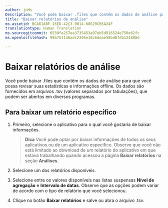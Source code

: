 ```yaml
---
author: jnHs
Description: "Você pode baixar .files que contêm os dados de análise para que você possa revisar suas estatísticas e informações offline."
title: "Baixar relatórios de análise"
ms.assetid: BCA61ABF-16ED-42C3-9014-68629CB5A24F
translationtype: Human Translation
ms.sourcegitcommit: 6530fa257ea3735453a97eb5d916524e750e62fc
ms.openlocfilehash: 99b751146adc2394e10c6deae58bd0fdb124888d

---
```


# Baixar relatórios de análise


Você pode baixar .files que contêm os dados de análise para que você possa revisar suas estatísticas e informações offline. Os dados são fornecidos em arquivos .tsv (valores separados por tabulações), que podem ser abertos em diversos programas.

## Para baixar um relatório específico

1.  Primeiro, selecione o aplicativo para o qual você gostaria de baixar informações.

    > **Dica**  Você pode optar por baixar informações de todos os seus aplicativos ou de um aplicativo específico. Observe que você não está limitado ao download de um relatório do aplicativo em que estava trabalhando quando acessou a página **Baixar relatórios** na seção **Análises**.

2.  Selecione um dos relatórios disponíveis.

3.  Selecione entre os valores disponíveis nas listas suspensas **Nível de agregação** e **Intervalo de datas**. Observe que as opções podem variar de acordo com o tipo de relatório que você selecionou.

4.  Clique no botão **Baixar relatórios** e salve ou abra o arquivo .tsv.



<!--HONumber=Aug16_HO3-->



